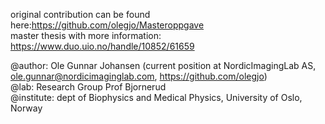 original contribution can be found here:https://github.com/olegjo/Masteroppgave \
master thesis with more information: https://www.duo.uio.no/handle/10852/61659

@author: Ole Gunnar Johansen (current position at NordicImagingLab AS, ole.gunnar@nordicimaginglab.com, https://github.com/olegjo) \
@lab: Research Group Prof Bjornerud\
@institute: dept of Biophysics and Medical Physics, University of Oslo, Norway